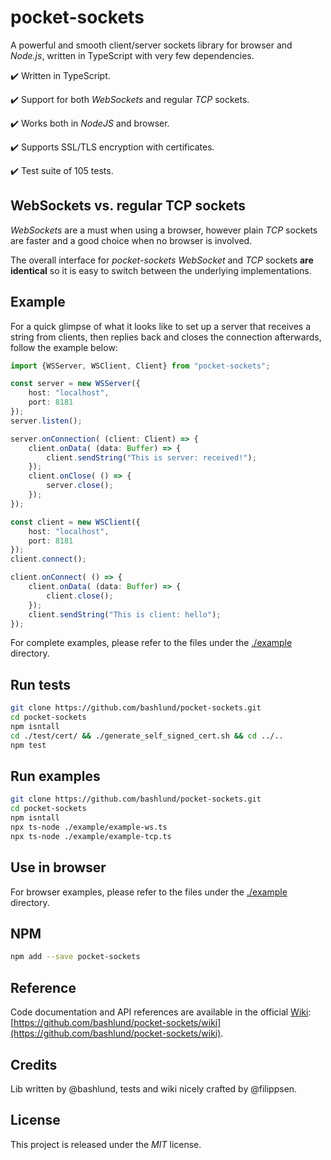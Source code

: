 # pocket-sockets

A powerful and smooth client/server sockets library for browser and _Node.js_, written in TypeScript with very few dependencies.

:heavy_check_mark: Written in TypeScript.  

:heavy_check_mark: Support for both _WebSockets_ and regular _TCP_ sockets.  

:heavy_check_mark: Works both in _NodeJS_ and browser.  

:heavy_check_mark: Supports SSL/TLS encryption with certificates.  

:heavy_check_mark: Test suite of 105 tests.  

## WebSockets vs. regular TCP sockets
_WebSockets_ are a must when using a browser, however plain _TCP_ sockets are faster and a good choice when no browser is involved.

The overall interface for _pocket-sockets_ _WebSocket_ and _TCP_ sockets **are identical** so it is easy to switch between the underlying implementations.

## Example
For a quick glimpse of what it looks like to set up a server that receives a string from clients, then replies back and closes the connection afterwards, follow the example below:
```typescript
import {WSServer, WSClient, Client} from "pocket-sockets";

const server = new WSServer({
    host: "localhost",
    port: 8181
});
server.listen();

server.onConnection( (client: Client) => {
    client.onData( (data: Buffer) => {
        client.sendString("This is server: received!");
    });
    client.onClose( () => {
        server.close();
    });
});

const client = new WSClient({
    host: "localhost",
    port: 8181
});
client.connect();

client.onConnect( () => {
    client.onData( (data: Buffer) => {
        client.close();
    });
    client.sendString("This is client: hello");
});
```

For complete examples, please refer to the files under the [./example](https://github.com/bashlund/pocket-sockets/tree/main/example) directory.

## Run tests
```sh
git clone https://github.com/bashlund/pocket-sockets.git
cd pocket-sockets
npm isntall
cd ./test/cert/ && ./generate_self_signed_cert.sh && cd ../..
npm test
```

## Run examples
```sh
git clone https://github.com/bashlund/pocket-sockets.git
cd pocket-sockets
npm isntall
npx ts-node ./example/example-ws.ts
npx ts-node ./example/example-tcp.ts
```

## Use in browser
For browser examples, please refer to the files under the [./example](https://github.com/bashlund/pocket-sockets/tree/main/example) directory.

## NPM
```sh
npm add --save pocket-sockets
```

## Reference
Code documentation and API references are available in the official [Wiki](https://github.com/bashlund/pocket-sockets/wiki): [https://github.com/bashlund/pocket-sockets/wiki](https://github.com/bashlund/pocket-sockets/wiki).

## Credits
Lib written by @bashlund, tests and wiki nicely crafted by @filippsen.

## License
This project is released under the _MIT_ license.
